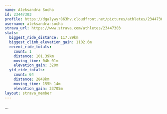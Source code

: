 ```yaml
---
name: Aleksandra Socha
id: 23447303
profile: https://dgalywyr863hv.cloudfront.net/pictures/athletes/23447303/14745546/4/large.jpg
username: aleksandra-socha
strava_url: https://www.strava.com/athletes/23447303
stats:
  biggest_ride_distance: 117.89km
  biggest_climb_elevation_gain: 1102.6m
  recent_ride_totals:
    count: 1
    distance: 101.39km
    moving_time: 04h 01m
    elevation_gain: 320m
  ytd_ride_totals:
    count: 64
    distance: 2848km
    moving_time: 155h 14m
    elevation_gain: 33705m
layout: strava_member
--- 
```

...
